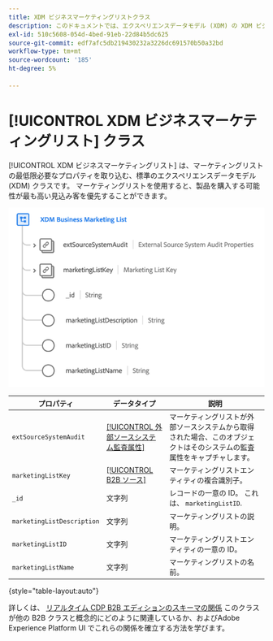 ```yaml
---
title: XDM ビジネスマーケティングリストクラス
description: このドキュメントでは、エクスペリエンスデータモデル (XDM) の XDM ビジネスマーケティングリストクラスの概要を説明します。
exl-id: 510c5608-054d-4bed-91eb-22d84b5dc625
source-git-commit: edf7afc5db219430232a3226dc691570b50a32bd
workflow-type: tm+mt
source-wordcount: '185'
ht-degree: 5%

---
```


# [!UICONTROL XDM ビジネスマーケティングリスト] クラス

[!UICONTROL XDM ビジネスマーケティングリスト] は、マーケティングリストの最低限必要なプロパティを取り込む、標準のエクスペリエンスデータモデル (XDM) クラスです。 マーケティングリストを使用すると、製品を購入する可能性が最も高い見込み客を優先することができます。

![](../../images/classes/b2b/business-marketing-list.png)

| プロパティ | データタイプ | 説明 |
| --- | --- | --- |
| `extSourceSystemAudit` | [[!UICONTROL 外部ソースシステム監査属性]](../../data-types/external-source-system-audit-attributes.md) | マーケティングリストが外部ソースシステムから取得された場合、このオブジェクトはそのシステムの監査属性をキャプチャします。 |
| `marketingListKey` | [[!UICONTROL B2B ソース]](../../data-types/b2b-source.md) | マーケティングリストエンティティの複合識別子。 |
| `_id` | 文字列 | レコードの一意の ID。 これは、 `marketingListID`. |
| `marketingListDescription` | 文字列 | マーケティングリストの説明。 |
| `marketingListID` | 文字列 | マーケティングリストエンティティの一意の ID。 |
| `marketingListName` | 文字列 | マーケティングリストの名前。 |

{style=&quot;table-layout:auto&quot;}

詳しくは、 [リアルタイム CDP B2B エディションのスキーマの関係](../../tutorials/relationship-b2b.md) このクラスが他の B2B クラスと概念的にどのように関連しているか、およびAdobe Experience Platform UI でこれらの関係を確立する方法を学びます。
